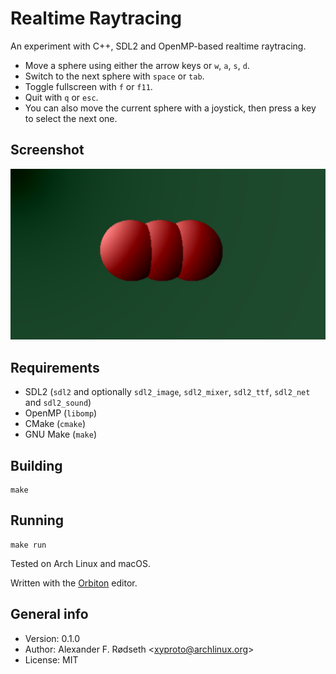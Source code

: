# Realtime Raytracing

An experiment with C++, SDL2 and OpenMP-based realtime raytracing.

* Move a sphere using either the arrow keys or `w`, `a`, `s`, `d`.
* Switch to the next sphere with `space` or `tab`.
* Toggle fullscreen with `f` or `f11`.
* Quit with `q` or `esc`.
* You can also move the current sphere with a joystick, then press a key to select the next one.

## Screenshot

![screenshot](img/screenshot.png)

## Requirements

* SDL2 (`sdl2` and optionally `sdl2_image`, `sdl2_mixer`, `sdl2_ttf`, `sdl2_net` and `sdl2_sound`)
* OpenMP (`libomp`)
* CMake (`cmake`)
* GNU Make (`make`)

## Building

    make

## Running

    make run

Tested on Arch Linux and macOS.

Written with the [Orbiton](https://github.com/xyproto/orbiton) editor.

## General info

* Version: 0.1.0
* Author: Alexander F. Rødseth &lt;xyproto@archlinux.org&gt;
* License: MIT
